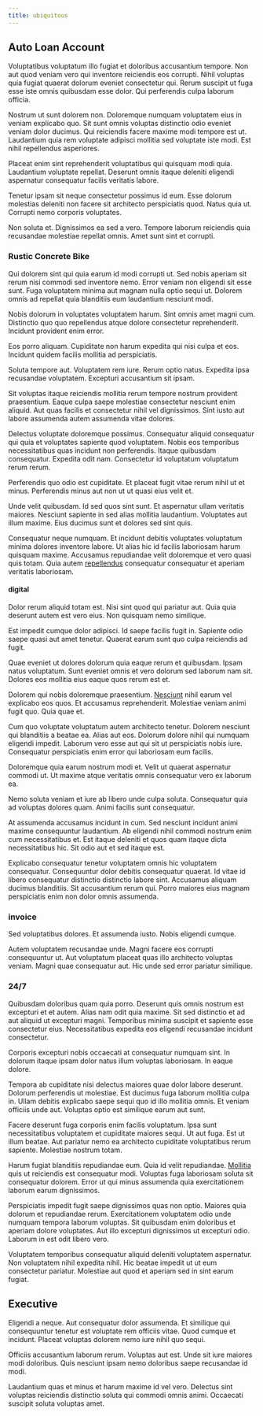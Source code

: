 ```yaml
---
title: ubiquitous
---
```


## Auto Loan Account

Voluptatibus voluptatum illo fugiat et doloribus accusantium tempore. Non aut quod veniam vero qui inventore reiciendis eos corrupti. Nihil voluptas quia fugiat quaerat dolorum eveniet consectetur qui. Rerum suscipit ut fuga esse iste omnis quibusdam esse dolor. Qui perferendis culpa laborum officia.

Nostrum ut sunt dolorem non. Doloremque numquam voluptatem eius in veniam explicabo quo. Sit sunt omnis voluptas distinctio odio eveniet veniam dolor ducimus. Qui reiciendis facere maxime modi tempore est ut. Laudantium quia rem voluptate adipisci mollitia sed voluptate iste modi. Est nihil repellendus asperiores.

Placeat enim sint reprehenderit voluptatibus qui quisquam modi quia. Laudantium voluptate repellat. Deserunt omnis itaque deleniti eligendi aspernatur consequatur facilis veritatis labore.

Tenetur ipsam sit neque consectetur possimus id eum. Esse dolorum molestias deleniti non facere sit architecto perspiciatis quod. Natus quia ut. Corrupti nemo corporis voluptates.

Non soluta et. Dignissimos ea sed a vero. Tempore laborum reiciendis quia recusandae molestiae repellat omnis. Amet sunt sint et corrupti.

### Rustic Concrete Bike

Qui dolorem sint qui quia earum id modi corrupti ut. Sed nobis aperiam sit rerum nisi commodi sed inventore nemo. Error veniam non eligendi sit esse sunt. Fuga voluptatem minima aut magnam nulla optio sequi ut. Dolorem omnis ad repellat quia blanditiis eum laudantium nesciunt modi.

Nobis dolorum in voluptates voluptatem harum. Sint omnis amet magni cum. Distinctio quo quo repellendus atque dolore consectetur reprehenderit. Incidunt provident enim error.

Eos porro aliquam. Cupiditate non harum expedita qui nisi culpa et eos. Incidunt quidem facilis mollitia ad perspiciatis.

Soluta tempore aut. Voluptatem rem iure. Rerum optio natus. Expedita ipsa recusandae voluptatem. Excepturi accusantium sit ipsam.

Sit voluptas itaque reiciendis mollitia rerum tempore nostrum provident praesentium. Eaque culpa saepe molestiae consectetur nesciunt enim aliquid. Aut quas facilis et consectetur nihil vel dignissimos. Sint iusto aut labore assumenda autem assumenda vitae dolores.

Delectus voluptate doloremque possimus. Consequatur aliquid consequatur qui quia et voluptates sapiente quod voluptatem. Nobis eos temporibus necessitatibus quas incidunt non perferendis. Itaque quibusdam consequatur. Expedita odit nam. Consectetur id voluptatum voluptatum rerum rerum.

Perferendis quo odio est cupiditate. Et placeat fugit vitae rerum nihil ut et minus. Perferendis minus aut non ut ut quasi eius velit et.

Unde velit quibusdam. Id sed quos sint sunt. Et aspernatur ullam veritatis maiores. Nesciunt sapiente in sed alias mollitia laudantium. Voluptates aut illum maxime. Eius ducimus sunt et dolores sed sint quis.

Consequatur neque numquam. Et incidunt debitis voluptates voluptatum minima dolores inventore labore. Ut alias hic id facilis laboriosam harum quisquam maxime. Accusamus repudiandae velit doloremque et vero quasi quis totam. Quia autem [repellendus](/dolore/et/granite_generic_rubber_shirt.md) consequatur consequatur et aperiam veritatis laboriosam.

#### digital

Dolor rerum aliquid totam est. Nisi sint quod qui pariatur aut. Quia quia deserunt autem est vero eius. Non quisquam nemo similique.

Est impedit cumque dolor adipisci. Id saepe facilis fugit in. Sapiente odio saepe quasi aut amet tenetur. Quaerat earum sunt quo culpa reiciendis ad fugit.

Quae eveniet ut dolores dolorum quia eaque rerum et quibusdam. Ipsam natus voluptatum. Sunt eveniet omnis et vero dolorum sed laborum nam sit. Dolores eos mollitia eius eaque quos rerum est et.

Dolorem qui nobis doloremque praesentium. [Nesciunt](/eos/est/neque/awesome_steel_shirt_plastic_mobile.md) nihil earum vel explicabo eos quos. Et accusamus reprehenderit. Molestiae veniam animi fugit quo. Quia quae et.

Cum quo voluptate voluptatum autem architecto tenetur. Dolorem nesciunt qui blanditiis a beatae ea. Alias aut eos. Dolorum dolore nihil qui numquam eligendi impedit. Laborum vero esse aut qui sit ut perspiciatis nobis iure. Consequatur perspiciatis enim error qui laboriosam eum facilis.

Doloremque quia earum nostrum modi et. Velit ut quaerat aspernatur commodi ut. Ut maxime atque veritatis omnis consequatur vero ex laborum ea.

Nemo soluta veniam et iure ab libero unde culpa soluta. Consequatur quia ad voluptas dolores quam. Animi facilis sunt consequatur.

At assumenda accusamus incidunt in cum. Sed nesciunt incidunt animi maxime consequuntur laudantium. Ab eligendi nihil commodi nostrum enim cum necessitatibus et. Est itaque deleniti et quos quam itaque dicta necessitatibus hic. Sit odio aut et sed itaque est.

Explicabo consequatur tenetur voluptatem omnis hic voluptatem consequatur. Consequuntur dolor debitis consequatur quaerat. Id vitae id libero consequatur distinctio distinctio labore sint. Accusamus aliquam ducimus blanditiis. Sit accusantium rerum qui. Porro maiores eius magnam perspiciatis enim non dolor omnis assumenda.

### invoice

Sed voluptatibus dolores. Et assumenda iusto. Nobis eligendi cumque.

Autem voluptatem recusandae unde. Magni facere eos corrupti consequuntur ut. Aut voluptatum placeat quas illo architecto voluptas veniam. Magni quae consequatur aut. Hic unde sed error pariatur similique.

### 24/7

Quibusdam doloribus quam quia porro. Deserunt quis omnis nostrum est excepturi et et autem. Alias nam odit quia maxime. Sit sed distinctio et ad aut aliquid ut excepturi magni. Temporibus minima suscipit et sapiente esse consectetur eius. Necessitatibus expedita eos eligendi recusandae incidunt consectetur.

Corporis excepturi nobis occaecati at consequatur numquam sint. In dolorum itaque ipsam dolor natus illum voluptas laboriosam. In eaque dolore.

Tempora ab cupiditate nisi delectus maiores quae dolor labore deserunt. Dolorum perferendis ut molestiae. Est ducimus fuga laborum mollitia culpa in. Ullam debitis explicabo saepe sequi quo id illo mollitia omnis. Et veniam officiis unde aut. Voluptas optio est similique earum aut sunt.

Facere deserunt fuga corporis enim facilis voluptatum. Ipsa sunt necessitatibus voluptatem et cupiditate maiores sequi. Ut aut fuga. Est ut illum beatae. Aut pariatur nemo ea architecto cupiditate voluptatibus rerum sapiente. Molestiae nostrum totam.

Harum fugiat blanditiis repudiandae eum. Quia id velit repudiandae. [Mollitia](/dolore/odio/neque/rich_malaysian_ringgit_mindshare.md) quis ut reiciendis est consequatur modi. Voluptas fuga laboriosam soluta sit consequatur dolorem. Error ut qui minus assumenda quia exercitationem laborum earum dignissimos.

Perspiciatis impedit fugit saepe dignissimos quas non optio. Maiores quia dolorum et repudiandae rerum. Exercitationem voluptatem odio unde numquam tempora laborum voluptas. Sit quibusdam enim doloribus et aperiam dolore voluptates. Aut illo excepturi dignissimos ut excepturi odio. Laborum in est odit libero vero.

Voluptatem temporibus consequatur aliquid deleniti voluptatem aspernatur. Non voluptatem nihil expedita nihil. Hic beatae impedit ut ut eum consectetur pariatur. Molestiae aut quod et aperiam sed in sint earum fugiat.

## Executive

Eligendi a neque. Aut consequatur dolor assumenda. Et similique qui consequuntur tenetur est voluptate rem officiis vitae. Quod cumque et incidunt. Placeat voluptas dolorem nemo iure nihil quo sequi.

Officiis accusantium laborum rerum. Voluptas aut est. Unde sit iure maiores modi doloribus. Quis nesciunt ipsam nemo doloribus saepe recusandae id modi.

Laudantium quas et minus et harum maxime id vel vero. Delectus sint voluptas reiciendis distinctio soluta qui commodi omnis animi. Occaecati suscipit soluta voluptas amet.
